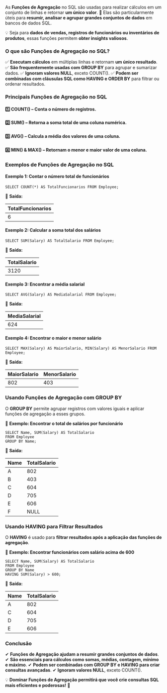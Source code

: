 As **Funções de Agregação** no SQL são usadas para realizar cálculos em um conjunto de linhas e retornar **um único valor**. 
📌 Elas são particularmente úteis para **resumir, analisar e agrupar grandes conjuntos de dados** em bancos de dados SQL.

💡 Seja para **dados de vendas, registros de funcionários ou inventários de produtos**, essas funções permitem **obter insights valiosos**.

### **O que são Funções de Agregação no SQL?**

✅ **Executam cálculos** em múltiplas linhas e retornam **um único resultado**. 
✅ **São frequentemente usadas com GROUP BY** para agrupar e sumarizar dados. 
✅ **Ignoram valores NULL**, exceto COUNT(). 
✅ **Podem ser combinadas com cláusulas SQL como HAVING e ORDER BY** para filtrar ou ordenar resultados.

### **Principais Funções de Agregação no SQL**

#### 1️⃣ **COUNT()** – Conta o número de registros.
#### 2️⃣ **SUM()** – Retorna a soma total de uma coluna numérica.
#### 3️⃣ **AVG()** – Calcula a média dos valores de uma coluna.
#### 4️⃣ **MIN() & MAX()** – Retornam o menor e maior valor de uma coluna.

### **Exemplos de Funções de Agregação no SQL**

#### **Exemplo 1: Contar o número total de funcionários**

```
SELECT COUNT(*) AS TotalFuncionarios FROM Employee;
```

📌 **Saída:**

|**TotalFuncionarios**|
|---|
|6|

#### **Exemplo 2: Calcular a soma total dos salários**

```
SELECT SUM(Salary) AS TotalSalario FROM Employee;
```

📌 **Saída:**

|**TotalSalario**|
|---|
|3120|

#### **Exemplo 3: Encontrar a média salarial**

```
SELECT AVG(Salary) AS MediaSalarial FROM Employee;
```

📌 **Saída:**

|**MediaSalarial**|
|---|
|624|

#### **Exemplo 4: Encontrar o maior e menor salário**

```
SELECT MAX(Salary) AS MaiorSalario, MIN(Salary) AS MenorSalario FROM Employee;
```

📌 **Saída:**

|**MaiorSalario**|**MenorSalario**|
|---|---|
|802|403|

### **Usando Funções de Agregação com GROUP BY**

O **GROUP BY** permite agrupar registros com valores iguais e aplicar funções de agregação a esses grupos.

📌 **Exemplo: Encontrar o total de salários por funcionário**

```
SELECT Name, SUM(Salary) AS TotalSalario  
FROM Employee  
GROUP BY Name;
```

📌 **Saída:**

|**Name**|**TotalSalario**|
|---|---|
|A|802|
|B|403|
|C|604|
|D|705|
|E|606|
|F|NULL|

### **Usando HAVING para Filtrar Resultados**

O **HAVING** é usado para **filtrar resultados após a aplicação das funções de agregação**.

📌 **Exemplo: Encontrar funcionários com salário acima de 600**

```
SELECT Name, SUM(Salary) AS TotalSalario  
FROM Employee  
GROUP BY Name  
HAVING SUM(Salary) > 600;
```

📌 **Saída:**

|**Name**|**TotalSalario**|
|---|---|
|A|802|
|C|604|
|D|705|
|E|606|

### **Conclusão**

✔ **Funções de Agregação ajudam a resumir grandes conjuntos de dados**. 
✔ **São essenciais para cálculos como somas, médias, contagem, mínimo e máximo**. 
✔ **Podem ser combinadas com GROUP BY e HAVING para criar consultas avançadas**.
✔ **Ignoram valores NULL**, exceto COUNT().

💡 **Dominar Funções de Agregação permitirá que você crie consultas SQL mais eficientes e poderosas!** 🚀

